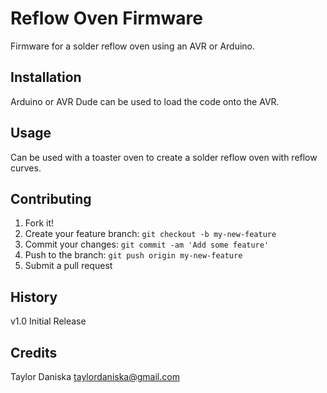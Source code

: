 # Reflow Oven Firmware
Firmware for a solder reflow oven using an AVR or Arduino.

## Installation
Arduino or AVR Dude can be used to load the code onto the AVR.

## Usage
Can be used with a toaster oven to create a solder reflow oven with reflow curves.

## Contributing
1. Fork it!
2. Create your feature branch: `git checkout -b my-new-feature`
3. Commit your changes: `git commit -am 'Add some feature'`
4. Push to the branch: `git push origin my-new-feature`
5. Submit a pull request

## History
v1.0 Initial Release

## Credits
Taylor Daniska
taylordaniska@gmail.com
